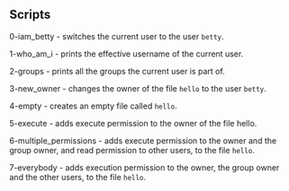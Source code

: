 ## Scripts
0-iam_betty - switches the current user to the user `betty`.
 
1-who_am_i - prints the effective username of the current user.

2-groups -  prints all the groups the current user is part of.

3-new_owner - changes the owner of the file `hello` to the user `betty`.

4-empty - creates an empty file called `hello`.

5-execute - adds execute permission to the owner of the file hello.

6-multiple_permissions - adds execute permission to the owner and the group owner, and read permission to other users, to the file `hello`.

7-everybody - adds execution permission to the owner, the group owner and the other users, to the file `hello`.
